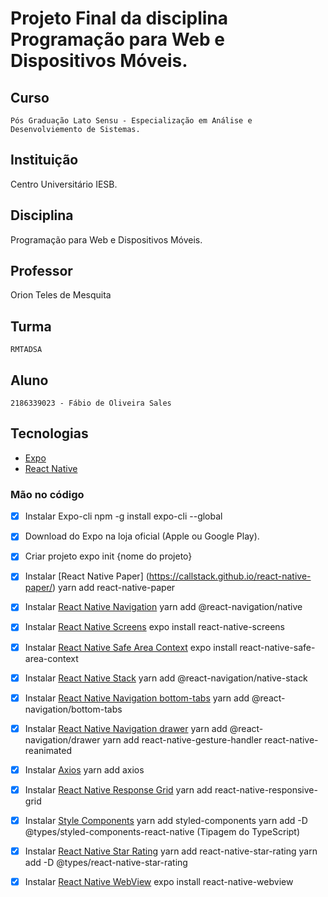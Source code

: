 # Projeto Final da disciplina Programação para Web e Dispositivos Móveis.

## Curso
    Pós Graduação Lato Sensu - Especialização em Análise e Desenvolviemento de Sistemas.

## Instituição
 Centro Universitário IESB.

## Disciplina
 Programação para Web e Dispositivos Móveis.

## Professor
 Orion Teles de Mesquita

## Turma
    RMTADSA

## Aluno
    2186339023 - Fábio de Oliveira Sales

## Tecnologias
 - [Expo](https://expo.dev/)
 - [React Native](https://reactnative.dev/)

### Mão no código

- [x] Instalar Expo-cli
          npm -g install expo-cli --global

- [x] Download do Expo na loja oficial (Apple ou Google Play).

- [x] Criar projeto
          expo init {nome do projeto}

- [x] Instalar [React Native Paper] (https://callstack.github.io/react-native-paper/)
          yarn add react-native-paper

- [x] Instalar [React Native Navigation](https://reactnavigation.org/)
          yarn add @react-navigation/native

- [x] Instalar [React Native Screens](https://github.com/software-mansion/react-native-screens#readme)
          expo install react-native-screens

- [x] Instalar [React Native Safe Area Context](https://github.com/th3rdwave/react-native-safe-area-context#readme)
          expo install react-native-safe-area-context

- [x] Instalar [React Native Stack](https://reactnavigation.org/docs/native-stack-navigator/)
          yarn add @react-navigation/native-stack

- [x] Instalar [React Native Navigation bottom-tabs](https://github.com/react-navigation/react-navigation#readme)
          yarn add @react-navigation/bottom-tabs

- [x] Instalar [React Native Navigation drawer](https://github.com/react-navigation/react-navigation#readme)
          yarn add @react-navigation/drawer
          yarn add react-native-gesture-handler react-native-reanimated


- [x] Instalar [Axios](https://github.com/axios/axios#readme)
          yarn add axios

- [x] Instalar [React Native Response Grid](https://github.com/im-fahad/react-native-responsive-grid-system#readme)
          yarn add react-native-responsive-grid

- [x] Instalar [Style Components](https://styled-components.com/)
          yarn add styled-components
          yarn add -D @types/styled-components-react-native (Tipagem do TypeScript)

- [x] Instalar [React Native Star Rating](https://github.com/djchie/react-native-star-rating)
          yarn add react-native-star-rating
          yarn add -D @types/react-native-star-rating

- [x] Instalar [React Native WebView](https://docs.expo.dev/versions/latest/sdk/webview/)
        expo install react-native-webview
